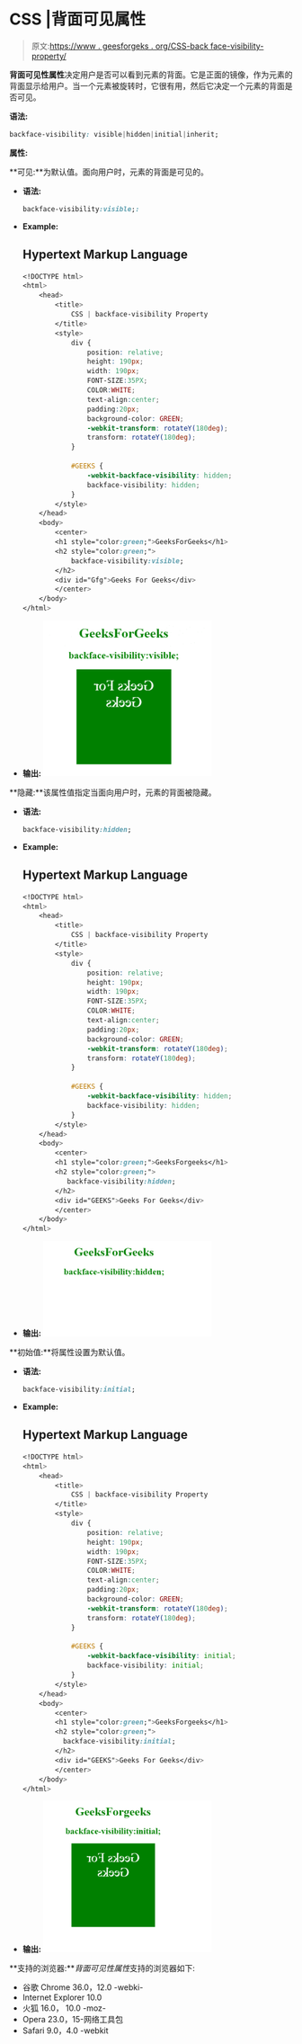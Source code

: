 # CSS |背面可见属性

> 原文:[https://www . geesforgeks . org/CSS-back face-visibility-property/](https://www.geeksforgeeks.org/css-backface-visibility-property/)

**背面可见性属性**决定用户是否可以看到元素的背面。它是正面的镜像，作为元素的背面显示给用户。当一个元素被旋转时，它很有用，然后它决定一个元素的背面是否可见。

**语法:**

```css
backface-visibility: visible|hidden|initial|inherit;
```

**属性:**

**可见:**为默认值。面向用户时，元素的背面是可见的。

*   **语法:**

    ```css
    backface-visibility:visible;:
    ```

*   **Example:**

    ## Hypertext Markup Language

    ```css
    <!DOCTYPE html>
    <html>
        <head>
            <title>
                CSS | backface-visibility Property
            </title>
            <style>
                div {
                    position: relative;
                    height: 190px;
                    width: 190px;
                    FONT-SIZE:35PX;
                    COLOR:WHITE;
                    text-align:center;
                    padding:20px;
                    background-color: GREEN;
                    -webkit-transform: rotateY(180deg);
                    transform: rotateY(180deg);
                }

                #GEEKS {
                    -webkit-backface-visibility: hidden;
                    backface-visibility: hidden;
                }
            </style>
        </head>
        <body>
            <center>
            <h1 style="color:green;">GeeksForGeeks</h1>
            <h2 style="color:green;">
                backface-visibility:visible;
            </h2>
            <div id="Gfg">Geeks For Geeks</div>
            </center>
        </body>
    </html>                    
    ```

*   **输出:**
    ![](img/e9d03d508981b4e151a74b95476ebdc9.png)

**隐藏:**该属性值指定当面向用户时，元素的背面被隐藏。

*   **语法:**

    ```css
    backface-visibility:hidden;
    ```

*   **Example:**

    ## Hypertext Markup Language

    ```css
    <!DOCTYPE html>
    <html>
        <head>
            <title>
                CSS | backface-visibility Property
            </title>
            <style>
                div {
                    position: relative;
                    height: 190px;
                    width: 190px;
                    FONT-SIZE:35PX;
                    COLOR:WHITE;
                    text-align:center;
                    padding:20px;
                    background-color: GREEN;
                    -webkit-transform: rotateY(180deg);
                    transform: rotateY(180deg);
                }

                #GEEKS {
                    -webkit-backface-visibility: hidden;
                    backface-visibility: hidden;
                }
            </style>
        </head>
        <body>
            <center>
            <h1 style="color:green;">GeeksForgeeks</h1>
            <h2 style="color:green;">
               backface-visibility:hidden;
            </h2>
            <div id="GEEKS">Geeks For Geeks</div>
            </center>
        </body>
    </html>                    
    ```

*   **输出:**
    ![](img/f6c5f3f84a23c0a024c2b7187921e26e.png)

**初始值:**将属性设置为默认值。

*   **语法:**

    ```css
    backface-visibility:initial;
    ```

*   **Example:**

    ## Hypertext Markup Language

    ```css
    <!DOCTYPE html>
    <html>
        <head>
            <title>
                CSS | backface-visibility Property
            </title>
            <style>
                div {
                    position: relative;
                    height: 190px;
                    width: 190px;
                    FONT-SIZE:35PX;
                    COLOR:WHITE;
                    text-align:center;
                    padding:20px;
                    background-color: GREEN;
                    -webkit-transform: rotateY(180deg);
                    transform: rotateY(180deg);
                }

                #GEEKS {
                    -webkit-backface-visibility: initial; 
                    backface-visibility: initial;
                }
            </style>
        </head>
        <body>
            <center>
            <h1 style="color:green;">GeeksForgeeks</h1>
            <h2 style="color:green;">
              backface-visibility:initial;
            </h2>
            <div id="GEEKS">Geeks For Geeks</div>
            </center>
        </body>
    </html>                    
    ```

*   **输出:**
    ![](img/211958c1804f0cc452df34e50ace1373.png)

**支持的浏览器:***背面可见性属性*支持的浏览器如下:

*   谷歌 Chrome 36.0，12.0 -webki-
*   Internet Explorer 10.0
*   火狐 16.0， 10.0 -moz-
*   Opera 23.0，15-网络工具包
*   Safari 9.0，4.0 -webkit